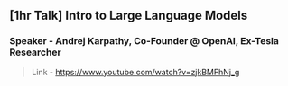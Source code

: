 ## [1hr Talk] Intro to Large Language Models
### Speaker - Andrej Karpathy, Co-Founder @ OpenAI, Ex-Tesla Researcher

> Link - https://www.youtube.com/watch?v=zjkBMFhNj_g